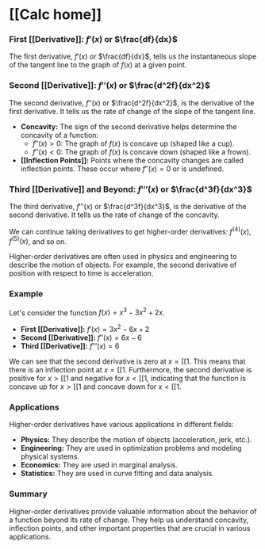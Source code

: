 # [[Calc home]]

### First [[Derivative]]: $f'(x)$ or $\frac{df}{dx}$

The first derivative, $f'(x)$ or $\frac{df}{dx}$, tells us the instantaneous slope of the tangent line to the graph of $f(x)$ at a given point. 

### Second [[Derivative]]: $f''(x)$ or $\frac{d^2f}{dx^2}$

The second derivative, $f''(x)$ or $\frac{d^2f}{dx^2}$, is the derivative of the first derivative.  It tells us the rate of change of the slope of the tangent line.  
* **Concavity:**  The sign of the second derivative helps determine the concavity of a function:
    * $f''(x) > 0$:  The graph of $f(x)$ is concave up (shaped like a cup).
    * $f''(x) < 0$:  The graph of $f(x)$ is concave down (shaped like a frown).
* **[[Inflection Points]]:**  Points where the concavity changes are called inflection points.  These occur where $f''(x) = 0$ or is undefined.
### Third [[Derivative]] and Beyond: $f'''(x)$ or $\frac{d^3f}{dx^3}$

The third derivative, $f'''(x)$ or $\frac{d^3f}{dx^3}$, is the derivative of the second derivative.  It tells us the rate of change of the concavity.

We can continue taking derivatives to get higher-order derivatives: $f^{(4)}(x)$, $f^{(5)}(x)$, and so on.  

Higher-order derivatives are often used in physics and engineering to describe the motion of objects. For example, the second derivative of position with respect to time is acceleration.

### Example

Let's consider the function $f(x) = x^3 - 3x^2 + 2x$.

* **First [[Derivative]]:** $f'(x) = 3x^2 - 6x + 2$
* **Second [[Derivative]]:** $f''(x) = 6x - 6$
* **Third [[Derivative]]:** $f'''(x) = 6$

We can see that the second derivative is zero at $x = [[1$.  This means that there is an inflection point at $x = [[1$.  Furthermore, the second derivative is positive for $x > [[1$ and negative for $x < [[1$, indicating that the function is concave up for $x > [[1$ and concave down for $x < [[1$.

### Applications

Higher-order derivatives have various applications in different fields:

* **Physics:** They describe the motion of objects (acceleration, jerk, etc.).
* **Engineering:** They are used in optimization problems and modeling physical systems.
* **Economics:** They are used in marginal analysis.
* **Statistics:** They are used in curve fitting and data analysis.

### Summary

Higher-order derivatives provide valuable information about the behavior of a function beyond its rate of change.  They help us understand concavity, inflection points, and other important properties that are crucial in various applications. 
